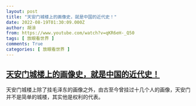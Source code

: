 ```yaml
---
layout: post
title: "天安门城楼上的画像史，就是中国的近代史！"
date: 2022-08-19T01:30:09.000Z
author: 胡涂
from: https://www.youtube.com/watch?v=qKR6eH-_Q50
tags: [ 放眼看世界 ]
comments: True
categories: [ 放眼看世界 ]
---
```

<!--1660872609000-->
[天安门城楼上的画像史，就是中国的近代史！](https://www.youtube.com/watch?v=qKR6eH-_Q50)
------

<div>
天安门城楼上除了挂毛泽东的画像之外，由古至今曾挂过十几个人的画像，天安门并不是简单的城楼，其实他是权利的代表。
</div>
